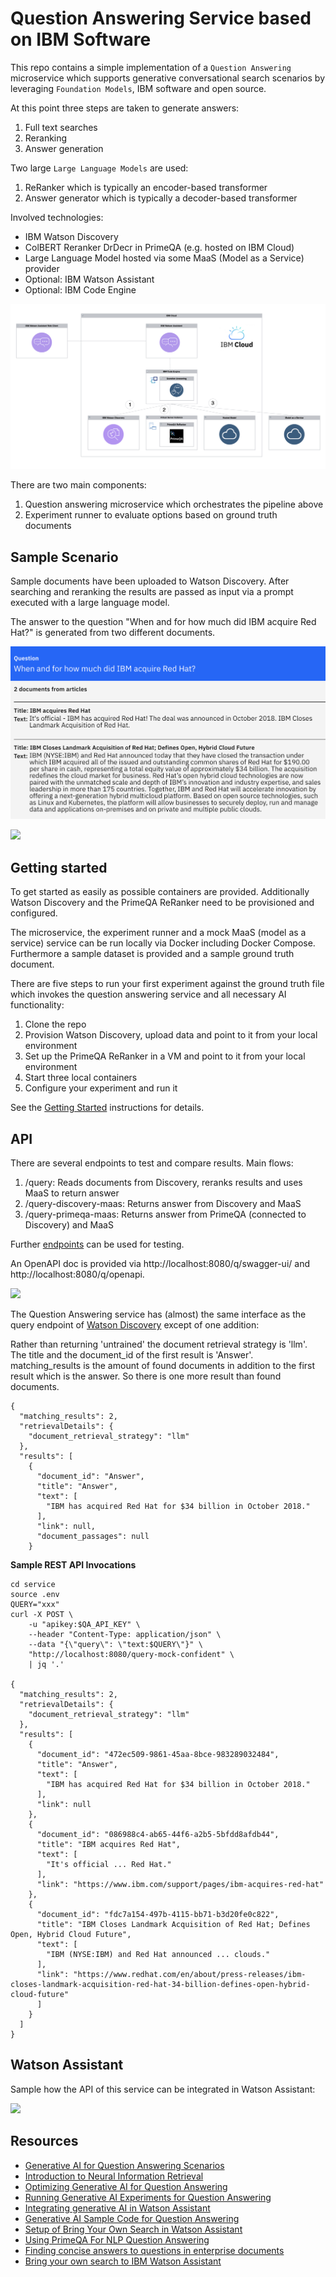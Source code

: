 # Question Answering Service based on IBM Software

This repo contains a simple implementation of a `Question Answering` microservice which supports generative conversational search scenarios by leveraging `Foundation Models`, IBM software and open source.

At this point three steps are taken to generate answers:

1. Full text searches
2. Reranking
3. Answer generation

Two large `Large Language Models` are used:

1. ReRanker which is typically an encoder-based transformer
2. Answer generator which is typically a decoder-based transformer

Involved technologies:

* IBM Watson Discovery
* ColBERT Reranker DrDecr in PrimeQA (e.g. hosted on IBM Cloud)
* Large Language Model hosted via some MaaS (Model as a Service) provider
* Optional: IBM Watson Assistant
* Optional: IBM Code Engine

<kbd><img src="screenshots/Architecture.png" /></kbd>

There are two main components:

1. Question answering microservice which orchestrates the pipeline above
2. Experiment runner to evaluate options based on ground truth documents


## Sample Scenario

Sample documents have been uploaded to Watson Discovery. After searching and reranking the results are passed as input via a prompt executed with a large language model.

The answer to the question "When and for how much did IBM acquire Red Hat?" is generated from two different documents.

<kbd><img src="screenshots/Demo5.png" /></kbd>

<kbd><img src="screenshots/Demo4.png" /></kbd>


## Getting started

To get started as easily as possible containers are provided. Additionally Watson Discovery and the PrimeQA ReRanker need to be provisioned and configured.

The microservice, the experiment runner and a mock MaaS (model as a service) service can be run locally via Docker including Docker Compose. Furthermore a sample dataset is provided and a sample ground truth document.

There are five steps to run your first experiment against the ground truth file which invokes the question answering service and all necessary AI functionality:

1. Clone the repo
2. Provision Watson Discovery, upload data and point to it from your local environment
3. Set up the PrimeQA ReRanker in a VM and point to it from your local environment
4. Start three local containers
5. Configure your experiment and run it

See the [Getting Started](Setup.md#getting-started) instructions for details.


## API

There are several endpoints to test and compare results. Main flows:

1. /query: Reads documents from Discovery, reranks results and uses MaaS to return answer
2. /query-discovery-maas: Returns answer from Discovery and MaaS
3. /query-primeqa-maas: Returns answer from PrimeQA (connected to Discovery) and MaaS

Further [endpoints](https://github.com/nheidloff/question-answering/blob/main/service/src/main/java/com/ibm/question_answering/AnswerResource.java) can be used for testing.

An OpenAPI doc is provided via http://localhost:8080/q/swagger-ui/ and http://localhost:8080/q/openapi.

<kbd><img src="screenshots/OpenAI-UI.png" /></kbd>

The Question Answering service has (almost) the same interface as the query endpoint of [Watson Discovery](https://cloud.ibm.com/apidocs/discovery-data#query) except of one addition:

Rather than returning 'untrained' the document retrieval strategy is 'llm'. The title and the document_id of the first result is 'Answer'. matching_results is the amount of found documents in addition to the first result which is the answer. So there is one more result than found documents.

```
{
  "matching_results": 2,
  "retrievalDetails": {
    "document_retrieval_strategy": "llm"
  },
  "results": [
    {
      "document_id": "Answer",
      "title": "Answer",
      "text": [
        "IBM has acquired Red Hat for $34 billion in October 2018."
      ],
      "link": null,
      "document_passages": null
    }
```


**Sample REST API Invocations**

```
cd service
source .env
QUERY="xxx"
curl -X POST \
    -u "apikey:$QA_API_KEY" \
    --header "Content-Type: application/json" \
    --data "{\"query\": \"text:$QUERY\"}" \
    "http://localhost:8080/query-mock-confident" \
    | jq '.'

{
  "matching_results": 2,
  "retrievalDetails": {
    "document_retrieval_strategy": "llm"
  },
  "results": [
    {
      "document_id": "472ec509-9861-45aa-8bce-983289032484",
      "title": "Answer",
      "text": [
        "IBM has acquired Red Hat for $34 billion in October 2018."
      ],
      "link": null
    },
    {
      "document_id": "086988c4-ab65-44f6-a2b5-5bfdd8afdb44",
      "title": "IBM acquires Red Hat",
      "text": [
        "It's official ... Red Hat."
      ],
      "link": "https://www.ibm.com/support/pages/ibm-acquires-red-hat"
    },
    {
      "document_id": "fdc7a154-497b-4115-bb71-b3d20fe0c822",
      "title": "IBM Closes Landmark Acquisition of Red Hat; Defines Open, Hybrid Cloud Future",
      "text": [
        "IBM (NYSE:IBM) and Red Hat announced ... clouds."
      ],
      "link": "https://www.redhat.com/en/about/press-releases/ibm-closes-landmark-acquisition-red-hat-34-billion-defines-open-hybrid-cloud-future"
      ]
    }
  ]
}
```


## Watson Assistant

Sample how the API of this service can be integrated in Watson Assistant:

<kbd><img src="screenshots/Assistant.png" /></kbd>


## Resources

* [Generative AI for Question Answering Scenarios](https://heidloff.net/article/question-answering-transformers/)
* [Introduction to Neural Information Retrieval](https://heidloff.net/article/introduction-neural-information-retrieval/)
* [Optimizing Generative AI for Question Answering](https://heidloff.net/article/optimizing-generative-ai-for-question-answering/)
* [Running Generative AI Experiments for Question Answering](https://heidloff.net/article/running-generative-ai-experiments-for-question-answering/)
* [Integrating generative AI in Watson Assistant](https://heidloff.net/article/integrating-generative-ai-in-watson-assistant/)
* [Generative AI Sample Code for Question Answering](https://heidloff.net/article/sample-question-answering/)
* [Setup of Bring Your Own Search in Watson Assistant](https://github.com/nheidloff/question-answering/tree/main/assistant)
* [Using PrimeQA For NLP Question Answering](https://www.deleeuw.me.uk/posts/Using-PrimeQA-For-NLP-Question-Answering/)
* [Finding concise answers to questions in enterprise documents](https://medium.com/ibm-data-ai/finding-concise-answers-to-questions-in-enterprise-documents-53a865898dbd)
* [Bring your own search to IBM Watson Assistant](https://medium.com/ibm-watson/bring-your-own-search-to-ibm-watson-assistant-587e77410c98)
